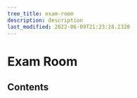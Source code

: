 ```yaml
---
tree_title: exam-room
description: description
last_modified: 2022-06-09T21:23:28.2328
---
```


# Exam Room

## Contents
